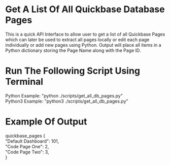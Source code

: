 # Get A List Of All Quickbase Database Pages 
This is a quick API Interface to allow user to get a list of all Quickbase Pages
which can later be used to extract all pages locally or edit each page individually
or add new pages using Python. Output will place all items in a Python dictionary
storing the Page Name along with the Page ID. 

# Run The Following Script Using Terminal 
Python Example: "python ./scripts/get_all_db_pages.py" <br>
Python3 Example: "python3 ./scripts/get_all_db_pages.py" 

# Example Of Output
quickbase_pages {<br>
  "Default Dashboard": 101,<br>
  "Code Page One": 2,<br>
  "Code Page Two": 3,<br>
}
